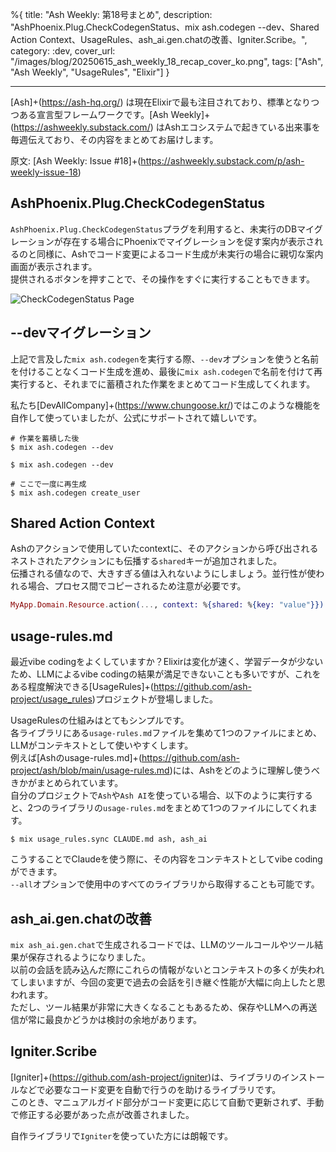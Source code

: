 %{
title: "Ash Weekly: 第18号まとめ",
description: "AshPhoenix.Plug.CheckCodegenStatus、mix ash.codegen --dev、Shared Action Context、UsageRules、ash_ai.gen.chatの改善、Igniter.Scribe。",
category: :dev,
cover_url: "/images/blog/20250615_ash_weekly_18_recap_cover_ko.png",
tags: ["Ash", "Ash Weekly", "UsageRules", "Elixir"]
}

---

[Ash]+(https://ash-hq.org/) は現在Elixirで最も注目されており、標準となりつつある宣言型フレームワークです。[Ash Weekly]+(https://ashweekly.substack.com/) はAshエコシステムで起きている出来事を毎週伝えており、その内容をまとめてお届けします。

原文: [Ash Weekly: Issue #18]+(https://ashweekly.substack.com/p/ash-weekly-issue-18)

## AshPhoenix.Plug.CheckCodegenStatus

`AshPhoenix.Plug.CheckCodegenStatus`プラグを利用すると、未実行のDBマイグレーションが存在する場合にPhoenixでマイグレーションを促す案内が表示されるのと同様に、Ashでコード変更によるコード生成が未実行の場合に親切な案内画面が表示されます。\
提供されるボタンを押すことで、その操作をすぐに実行することもできます。

![CheckCodegenStatus Page](/images/blog/20250615_check_codegen_status.jpg)

## --devマイグレーション

上記で言及した`mix ash.codegen`を実行する際、`--dev`オプションを使うと名前を付けることなくコード生成を進め、最後に`mix ash.codegen`で名前を付けて再実行すると、それまでに蓄積された作業をまとめてコード生成してくれます。

私たち[DevAllCompany]+(https://www.chungoose.kr/)ではこのような機能を自作して使っていましたが、公式にサポートされて嬉しいです。

```shell
# 作業を蓄積した後
$ mix ash.codegen --dev

$ mix ash.codegen --dev

# ここで一度に再生成
$ mix ash.codegen create_user
```

## Shared Action Context

Ashのアクションで使用していたcontextに、そのアクションから呼び出されるネストされたアクションにも伝播する`shared`キーが追加されました。\
伝播される値なので、大きすぎる値は入れないようにしましょう。並行性が使われる場合、プロセス間でコピーされるため注意が必要です。

```elixir
MyApp.Domain.Resource.action(..., context: %{shared: %{key: "value"}})
```

## usage-rules.md

最近vibe codingをよくしていますか？Elixirは変化が速く、学習データが少ないため、LLMによるvibe codingの結果が満足できないことも多いですが、これをある程度解決できる[UsageRules]+(https://github.com/ash-project/usage_rules)プロジェクトが登場しました。

UsageRulesの仕組みはとてもシンプルです。\
各ライブラリにある`usage-rules.md`ファイルを集めて1つのファイルにまとめ、LLMがコンテキストとして使いやすくします。\
例えば[Ashのusage-rules.md]+(https://github.com/ash-project/ash/blob/main/usage-rules.md)には、Ashをどのように理解し使うべきかがまとめられています。\
自分のプロジェクトで`Ash`や`Ash AI`を使っている場合、以下のように実行すると、2つのライブラリの`usage-rules.md`をまとめて1つのファイルにしてくれます。

```shell
$ mix usage_rules.sync CLAUDE.md ash, ash_ai
```

こうすることでClaudeを使う際に、その内容をコンテキストとしてvibe codingができます。\
`--all`オプションで使用中のすべてのライブラリから取得することも可能です。

## ash_ai.gen.chatの改善

`mix ash_ai.gen.chat`で生成されるコードでは、LLMのツールコールやツール結果が保存されるようになりました。\
以前の会話を読み込んだ際にこれらの情報がないとコンテキストの多くが失われてしまいますが、今回の変更で過去の会話を引き継ぐ性能が大幅に向上したと思われます。\
ただし、ツール結果が非常に大きくなることもあるため、保存やLLMへの再送信が常に最良かどうかは検討の余地があります。

## Igniter.Scribe

[Igniter]+(https://github.com/ash-project/igniter)は、ライブラリのインストールなどで必要なコード変更を自動で行うのを助けるライブラリです。\
このとき、マニュアルガイド部分がコード変更に応じて自動で更新されず、手動で修正する必要があった点が改善されました。

自作ライブラリで`Igniter`を使っていた方には朗報です。
